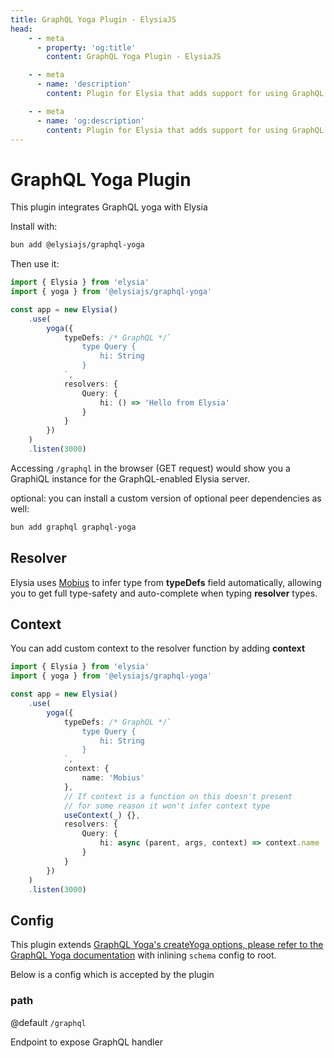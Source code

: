 ```yaml
---
title: GraphQL Yoga Plugin - ElysiaJS
head:
    - - meta
      - property: 'og:title'
        content: GraphQL Yoga Plugin - ElysiaJS

    - - meta
      - name: 'description'
        content: Plugin for Elysia that adds support for using GraphQL Yoga on the Elysia server. Start by installing the plugin with "bun add graphql graphql-yoga @elysiajs/graphql-yoga".

    - - meta
      - name: 'og:description'
        content: Plugin for Elysia that adds support for using GraphQL Yoga on the Elysia server. Start by installing the plugin with "bun add graphql graphql-yoga @elysiajs/graphql-yoga".
---
```


# GraphQL Yoga Plugin
This plugin integrates GraphQL yoga with Elysia

Install with:
```bash
bun add @elysiajs/graphql-yoga
```

Then use it:
```typescript
import { Elysia } from 'elysia'
import { yoga } from '@elysiajs/graphql-yoga'

const app = new Elysia()
    .use(
        yoga({
            typeDefs: /* GraphQL */`
                type Query {
                    hi: String
                }
            `,
            resolvers: {
                Query: {
                    hi: () => 'Hello from Elysia'
                }
            }
        })
    )
    .listen(3000)
```

Accessing `/graphql` in the browser (GET request) would show you a GraphiQL instance for the GraphQL-enabled Elysia server.

optional: you can install a custom version of optional peer dependencies as well:
```bash
bun add graphql graphql-yoga
```

## Resolver
Elysia uses [Mobius](https://github.com/saltyaom/mobius) to infer type from **typeDefs** field automatically, allowing you to get full type-safety and auto-complete when typing **resolver** types.

## Context
You can add custom context to the resolver function by adding **context**
```ts
import { Elysia } from 'elysia'
import { yoga } from '@elysiajs/graphql-yoga'

const app = new Elysia()
    .use(
        yoga({
            typeDefs: /* GraphQL */`
                type Query {
                    hi: String
                }
            `,
            context: {
                name: 'Mobius'
            },
            // If context is a function on this doesn't present
            // for some reason it won't infer context type
            useContext(_) {},
            resolvers: {
                Query: {
                    hi: async (parent, args, context) => context.name
                }
            }
        })
    )
    .listen(3000)
```

## Config
This plugin extends [GraphQL Yoga's createYoga options, please refer to the GraphQL Yoga documentation](https://the-guild.dev/graphql/yoga-server/docs) with inlining `schema` config to root.

Below is a config which is accepted by the plugin

### path
@default `/graphql`

Endpoint to expose GraphQL handler

